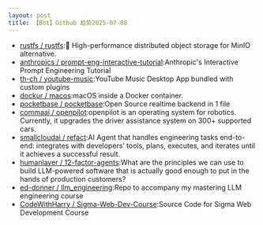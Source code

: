 ```yaml
---
layout: post
title: 【Bot】Github 趋势2025-07-08
---
```


* [rustfs / rustfs](https://github.com/rustfs/rustfs):🚀 High-performance distributed object storage for MinIO alternative.
* [anthropics / prompt-eng-interactive-tutorial](https://github.com/anthropics/prompt-eng-interactive-tutorial):Anthropic's Interactive Prompt Engineering Tutorial
* [th-ch / youtube-music](https://github.com/th-ch/youtube-music):YouTube Music Desktop App bundled with custom plugins
* [dockur / macos](https://github.com/dockur/macos):macOS inside a Docker container.
* [pocketbase / pocketbase](https://github.com/pocketbase/pocketbase):Open Source realtime backend in 1 file
* [commaai / openpilot](https://github.com/commaai/openpilot):openpilot is an operating system for robotics. Currently, it upgrades the driver assistance system on 300+ supported cars.
* [smallcloudai / refact](https://github.com/smallcloudai/refact):AI Agent that handles engineering tasks end-to-end: integrates with developers’ tools, plans, executes, and iterates until it achieves a successful result.
* [humanlayer / 12-factor-agents](https://github.com/humanlayer/12-factor-agents):What are the principles we can use to build LLM-powered software that is actually good enough to put in the hands of production customers?
* [ed-donner / llm_engineering](https://github.com/ed-donner/llm_engineering):Repo to accompany my mastering LLM engineering course
* [CodeWithHarry / Sigma-Web-Dev-Course](https://github.com/CodeWithHarry/Sigma-Web-Dev-Course):Source Code for Sigma Web Development Course
